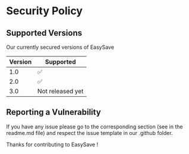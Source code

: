 # Security Policy

## Supported Versions

Our currently secured versions of EasySave

| Version | Supported          |
| ------- | ------------------ |
|   1.0   | :white_check_mark: |
|   2.0   | :white_check_mark: |
|   3.0   | Not released yet   |

## Reporting a Vulnerability

If you have any issue please go to the corresponding section (see in the readme.md file) and respect the issue template in our .github folder.

Thanks for contributing to EasySave !

